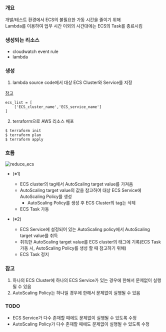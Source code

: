 ### 개요
개발/테스트 환경에서 ECS의 불필요한 가동 시간을 줄이기 위해<br>
Lambda를 이용하여 업무 시간 이외의 시간대에는 ECS의 Task를 종료시킴

### 생성되는 리소스
- cloudwatch event rule
- lambda

### 생성

1. lambda source code에서 대상 ECS Cluster와 Service를 지정

[참고](https://github.com/LeekeunJe/lee_infra_archive/blob/master/Terraform/AWS/reduce_ecs_running_time/src/reduce_ecs_running_time.py#L119)
```
ecs_list = [
    ['ECS_cluster_name','ECS_service_name']
]
```

2. terraform으로 AWS 리소스 배포
```
$ terraform init
$ terraform plan
$ terraform apply
```

### 흐름

![reduce_ecs](https://user-images.githubusercontent.com/19552819/88399556-035e7580-ce02-11ea-8fde-944173abfe54.JPG)

- (※1)
    - ECS cluster의 tag에서 AutoScaling target value를 가져옴
    - AutoScaling target value의 값을 참고하여 대상 ECS Service에 AutoScaling Policy를 생성
        - AutoScaling Policy를 생성 후 ECS Cluster의 tag는 삭제
    - ECS Task 가동

- (※2)
    - ECS Service에 설정되어 있는 AutoScaling policy에서 AutoScaling target value를 취득
    - 취득한 AutoScaling target value를 ECS cluster의 태그에 기록(ECS Task 가동 시, AutoScaling Policy를 생성 할 때 참고하기 위해)
    - ECS Task 정지

### 참고
1. 하나의 ECS Cluster에 하나의 ECS Service가 있는 경우에 한해서 문제없이 실행될 수 있음
2. AutoScaling Policy는 하나일 경우에 한해서 문제없이 실행될 수 있음

### TODO
- ECS Service가 다수 존재할 때에도 문제없이 실행될 수 있도록 수정
- AutoScaling Policy가 다수 존재할 때에도 문제없이 실행될 수 있도록 수정
